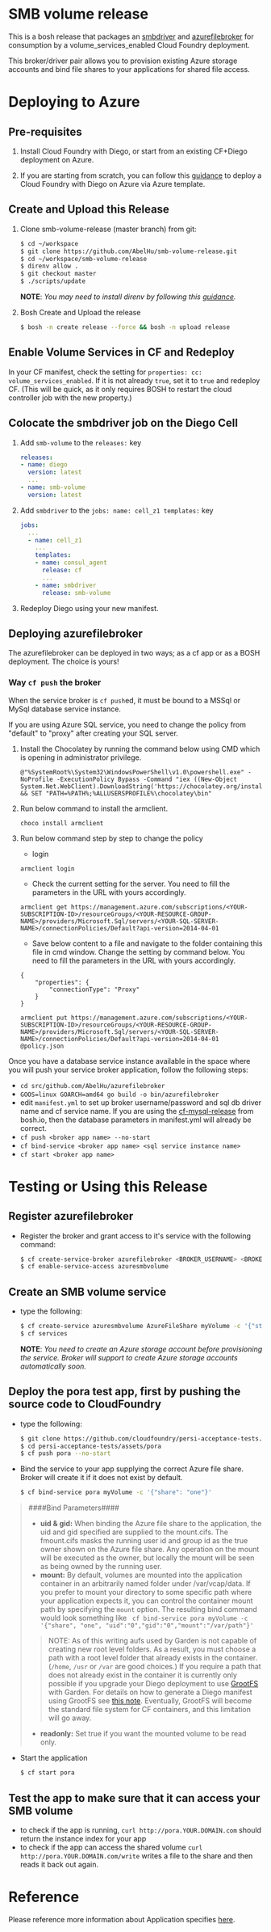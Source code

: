 # SMB volume release

This is a bosh release that packages an [smbdriver](https://github.com/AbelHu/smbdriver) and [azurefilebroker](https://github.com/AbelHu/azurefilebroker) for consumption by a volume_services_enabled Cloud Foundry deployment.

This broker/driver pair allows you to provision existing Azure storage accounts and bind file shares to your applications for shared file access.

# Deploying to Azure

## Pre-requisites

1. Install Cloud Foundry with Diego, or start from an existing CF+Diego deployment on Azure.

1. If you are starting from scratch, you can follow this [guidance](https://github.com/cloudfoundry-incubator/bosh-azure-cpi-release/tree/master/docs) to deploy a Cloud Foundry with Diego on Azure via Azure template.

## Create and Upload this Release

1. Clone smb-volume-release (master branch) from git:

    ```bash
    $ cd ~/workspace
    $ git clone https://github.com/AbelHu/smb-volume-release.git
    $ cd ~/workspace/smb-volume-release
	$ direnv allow .
    $ git checkout master
    $ ./scripts/update
    ```

	**NOTE**: *You may need to install direnv by following this [guidance](https://github.com/direnv/direnv).*
1. Bosh Create and Upload the release

    ```bash
    $ bosh -n create release --force && bosh -n upload release
    ```

## Enable Volume Services in CF and Redeploy

In your CF manifest, check the setting for `properties: cc: volume_services_enabled`.  If it is not already `true`, set it to `true` and redeploy CF.  (This will be quick, as it only requires BOSH to restart the cloud controller job with the new property.)

## Colocate the smbdriver job on the Diego Cell

1. Add `smb-volume` to the `releases:` key

    ```yaml
    releases:
    - name: diego
      version: latest
      ...
    - name: smb-volume
      version: latest
    ```

1. Add `smbdriver` to the `jobs: name: cell_z1 templates:` key

    ```yaml
    jobs:
      ...
      - name: cell_z1
        ...
        templates:
        - name: consul_agent
          release: cf
          ...
        - name: smbdriver
          release: smb-volume
    ```

1. Redeploy Diego using your new manifest.

## Deploying azurefilebroker

The azurefilebroker can be deployed in two ways; as a cf app or as a BOSH deployment.  The choice is yours!

### Way `cf push` the broker

When the service broker is `cf push`ed, it must be bound to a MSSql or MySql database service instance.

If you are using Azure SQL service, you need to change the policy from "default" to "proxy" after creating your SQL server.

1. Install the Chocolatey by running the command below using CMD which is opening in administrator privilege.

	```
	@"%SystemRoot%\System32\WindowsPowerShell\v1.0\powershell.exe" -NoProfile -ExecutionPolicy Bypass -Command "iex ((New-Object System.Net.WebClient).DownloadString('https://chocolatey.org/install.ps1'))" && SET "PATH=%PATH%;%ALLUSERSPROFILE%\chocolatey\bin"
	```

1. Run below command to install the armclient.

	```
	choco install armclient
	```

1. Run below command step by step to change the policy

	- login

	```
	armclient login
	```

	- Check the current setting for the server. You need to fill the parameters in the URL with yours accordingly.

	```
	armclient get https://management.azure.com/subscriptions/<YOUR-SUBSCRIPTION-ID>/resourceGroups/<YOUR-RESOURCE-GROUP-NAME>/providers/Microsoft.Sql/servers/<YOUR-SQL-SERVER-NAME>/connectionPolicies/Default?api-version=2014-04-01
	```

	- Save below content to a file and navigate to the folder containing this file in cmd window. Change the setting by command below. You need to fill the parameters in the URL with yours accordingly.

	```
	{ 
		"properties": { 
			"connectionType": "Proxy" 
		} 
	}
	```

	```
    armclient put https://management.azure.com/subscriptions/<YOUR-SUBSCRIPTION-ID>/resourceGroups/<YOUR-RESOURCE-GROUP-NAME>/providers/Microsoft.Sql/servers/<YOUR-SQL-SERVER-NAME>/connectionPolicies/Default?api-version=2014-04-01 @policy.json
	```

Once you have a database service instance available in the space where you will push your service broker application, follow the following steps:
- `cd src/github.com/AbelHu/azurefilebroker`
- `GOOS=linux GOARCH=amd64 go build -o bin/azurefilebroker`
- edit `manifest.yml` to set up broker username/password and sql db driver name and cf service name.  If you are using the [cf-mysql-release](http://bosh.io/releases/github.com/cloudfoundry/cf-mysql-release) from bosh.io, then the database parameters in manifest.yml will already be correct.
- `cf push <broker app name> --no-start`
- `cf bind-service <broker app name> <sql service instance name>`
- `cf start <broker app name>`

# Testing or Using this Release

## Register azurefilebroker
* Register the broker and grant access to it's service with the following command:

    ```bash
    $ cf create-service-broker azurefilebroker <BROKER_USERNAME> <BROKER_PASSWORD> http://azurefilebroker.YOUR.DOMAIN.com:9000
    $ cf enable-service-access azuresmbvolume
    ```

## Create an SMB volume service
* type the following:

    ```bash
    $ cf create-service azuresmbvolume AzureFileShare myVolume -c '{"storage_account_name":"<YOUR-AZURE-STORAGE-ACCOUNT>"}'
    $ cf services
    ```

  **NOTE**: *You need to create an Azure storage account before provisioning the service. Broker will support to create Azure storage accounts automatically soon.*

## Deploy the pora test app, first by pushing the source code to CloudFoundry
* type the following:

    ```bash
    $ git clone https://github.com/cloudfoundry/persi-acceptance-tests.git
	$ cd persi-acceptance-tests/assets/pora
    $ cf push pora --no-start
    ```

* Bind the service to your app supplying the correct Azure file share. Broker will create it if it does not exist by default.

    ```bash
    $ cf bind-service pora myVolume -c '{"share": "one"}'
    ```

> ####Bind Parameters####
> * **uid & gid:** When binding the Azure file share to the application, the uid and gid specified are supplied to the mount.cifs.  The fmount.cifs masks the running user id and group id as the true owner shown on the Azure file share.  Any operation on the mount will be executed as the owner, but locally the mount will be seen as being owned by the running user.
> * **mount:** By default, volumes are mounted into the application container in an arbitrarily named folder under /var/vcap/data.  If you prefer to mount your directory to some specific path where your application expects it, you can control the container mount path by specifying the `mount` option.  The resulting bind command would look something like
> ``` cf bind-service pora myVolume -c '{"share", "one", "uid":"0","gid":"0","mount":"/var/path"}'```
> > NOTE: As of this writing aufs used by Garden is not capable of creating new root level folders.  As a result, you must choose a path with a root level folder that already exists in the container.  (`/home`, `/usr` or `/var` are good choices.)  If you require a path that does not already exist in the container it is currently only possible if you upgrade your Diego deployment to use [GrootFS](https://github.com/cloudfoundry/grootfs-release) with Garden.  For details on how to generate a Diego manifest using GrootFS see [this note](https://github.com/cloudfoundry/diego-release/blob/develop/docs/manifest-generation.md#experimental--g-opt-into-using-grootfs-for-garden).  Eventually, GrootFS will become the standard file system for CF containers, and this limitation will go away.
> * **readonly:** Set true if you want the mounted volume to be read only. 

* Start the application
    ```bash
    $ cf start pora
    ```

## Test the app to make sure that it can access your SMB volume

* to check if the app is running, `curl http://pora.YOUR.DOMAIN.com` should return the instance index for your app
* to check if the app can access the shared volume `curl http://pora.YOUR.DOMAIN.com/write` writes a file to the share and then reads it back out again.

# Reference

Please reference more information about Application specifies [here](https://github.com/cloudfoundry/nfs-volume-release).